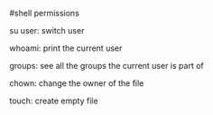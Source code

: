 #shell permissions

su user: switch user

whoami: print the current user

groups: see all the groups the current user is part of

chown: change the owner of the file

touch: create empty file

